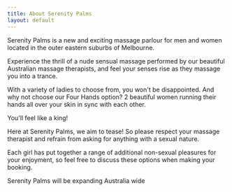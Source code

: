 ```yaml
---
title: About Serenity Palms
layout: default
---
```


Serenity Palms is a new and exciting massage parlour for men and women located in the outer eastern suburbs of Melbourne.

Experience the thrill of a nude sensual massage performed by our beautiful Australian massage therapists, and feel your senses rise as they massage you into a trance.

With a variety of ladies to choose from, you won't be disappointed. And why not choose our Four Hands option?
2 beautiful women running their hands all over your skin in sync with each other.

You'll feel like a king!

Here at Serenity Palms, we aim to tease!
So please respect your massage therapist and refrain from asking for anything with a sexual nature.

Each girl has put together a range of additional non-sexual pleasures for your enjoyment, so feel free to discuss these options when making your booking.

Serenity Palms will be expanding Australia wide